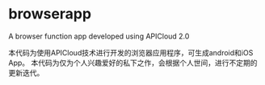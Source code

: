 # browserapp
A browser function app developed using APICloud 2.0

本代码为使用APICloud技术进行开发的浏览器应用程序，可生成android和iOS App。
本代码为仅为个人兴趣爱好的私下之作，会根据个人世间，进行不定期的更新迭代。
